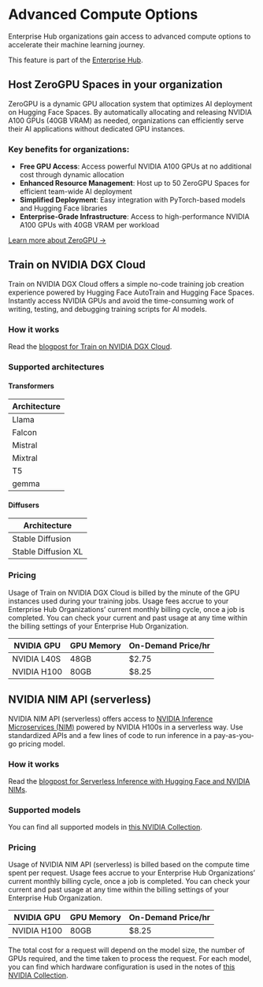 # Advanced Compute Options

Enterprise Hub organizations gain access to advanced compute options to accelerate their machine learning journey.

<Tip warning={true}>
This feature is part of the <a href="https://huggingface.co/enterprise" target="_blank">Enterprise Hub</a>.
</Tip>

## Host ZeroGPU Spaces in your organization

ZeroGPU is a dynamic GPU allocation system that optimizes AI deployment on Hugging Face Spaces. By automatically allocating and releasing NVIDIA A100 GPUs (40GB VRAM) as needed, organizations can efficiently serve their AI applications without dedicated GPU instances.

### Key benefits for organizations:

- **Free GPU Access**: Access powerful NVIDIA A100 GPUs at no additional cost through dynamic allocation
- **Enhanced Resource Management**: Host up to 50 ZeroGPU Spaces for efficient team-wide AI deployment
- **Simplified Deployment**: Easy integration with PyTorch-based models and Hugging Face libraries
- **Enterprise-Grade Infrastructure**: Access to high-performance NVIDIA A100 GPUs with 40GB VRAM per workload

[Learn more about ZeroGPU →](https://huggingface.co/docs/hub/spaces-zerogpu)

## Train on NVIDIA DGX Cloud

Train on NVIDIA DGX Cloud offers a simple no-code training job creation experience powered by Hugging Face AutoTrain and Hugging Face Spaces. Instantly access NVIDIA GPUs and avoid the time-consuming work of writing, testing, and debugging training scripts for AI models.

### How it works

Read the [blogpost for Train on NVIDIA DGX Cloud](https://huggingface.co/blog/train-dgx-cloud#how-it-works).

### Supported architectures

#### Transformers

| Architecture |
| ------------ |
| Llama        |
| Falcon       |
| Mistral      |
| Mixtral      |
| T5           |
| gemma        |

#### Diffusers

| Architecture        |
| ------------------- |
| Stable Diffusion    |
| Stable Diffusion XL |

### Pricing

Usage of Train on NVIDIA DGX Cloud is billed by the minute of the GPU instances used during your training jobs. Usage fees accrue to your Enterprise Hub Organizations’ current monthly billing cycle, once a job is completed. You can check your current and past usage at any time within the billing settings of your Enterprise Hub Organization.

| NVIDIA GPU  | GPU Memory | On-Demand Price/hr |
| ----------- | ---------- | ------------------ |
| NVIDIA L40S | 48GB       | $2.75              |
| NVIDIA H100 | 80GB       | $8.25              |

## NVIDIA NIM API (serverless)

NVIDIA NIM API (serverless) offers access to [NVIDIA Inference Microservices (NIM)](https://www.nvidia.com/en-us/ai/) powered by NVIDIA H100s in a serverless way. Use standardized APIs and a few lines of code to run inference in a pay-as-you-go pricing model.

### How it works

Read the [blogpost for Serverless Inference with Hugging Face and NVIDIA NIMs](https://huggingface.co/blog/inference-dgx-cloud#how-it-works).

### Supported models

You can find all supported models in [this NVIDIA Collection](https://huggingface.co/collections/nvidia/nim-66a3c6fcdcb5bbc6e975b508).

### Pricing

Usage of NVIDIA NIM API (serverless) is billed based on the compute time spent per request. Usage fees accrue to your Enterprise Hub Organizations’ current monthly billing cycle, once a job is completed. You can check your current and past usage at any time within the billing settings of your Enterprise Hub Organization.

| NVIDIA GPU  | GPU Memory | On-Demand Price/hr |
| ----------- | ---------- | ------------------ |
| NVIDIA H100 | 80GB       | $8.25              |

The total cost for a request will depend on the model size, the number of GPUs required, and the time taken to process the request. For each model, you can find which hardware configuration is used in the notes of [this NVIDIA Collection](https://huggingface.co/collections/nvidia/nim-66a3c6fcdcb5bbc6e975b508).
